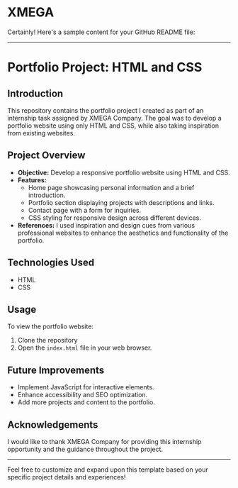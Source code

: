 # XMEGA
Certainly! Here's a sample content for your GitHub README file:

---

# Portfolio Project: HTML and CSS

## Introduction
This repository contains the portfolio project I created as part of an internship task assigned by XMEGA Company. The goal was to develop a portfolio website using only HTML and CSS, while also taking inspiration from existing websites.

## Project Overview
- **Objective:** Develop a responsive portfolio website using HTML and CSS.
- **Features:**
  - Home page showcasing personal information and a brief introduction.
  - Portfolio section displaying projects with descriptions and links.
  - Contact page with a form for inquiries.
  - CSS styling for responsive design across different devices.
- **References:** I used inspiration and design cues from various professional websites to enhance the aesthetics and functionality of the portfolio.

## Technologies Used
- HTML
- CSS

## Usage
To view the portfolio website:
1. Clone the repository
2. Open the `index.html` file in your web browser.

## Future Improvements
- Implement JavaScript for interactive elements.
- Enhance accessibility and SEO optimization.
- Add more projects and content to the portfolio.

## Acknowledgements
I would like to thank XMEGA Company for providing this internship opportunity and the guidance throughout the project.

---

Feel free to customize and expand upon this template based on your specific project details and experiences!
